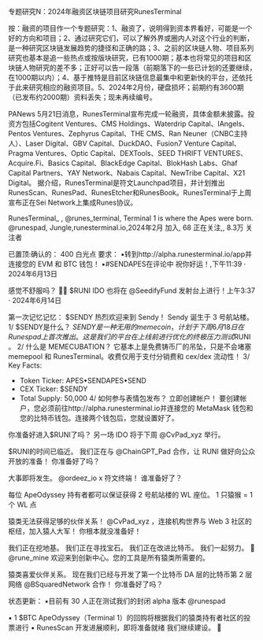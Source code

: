 专题研究N：2024年融资区块链项目研究RunesTerminal


按：融资的项目作一个专题研究：1、融资了，说明得到资本界看好，可能是一个好的方向和项目；2、通过研究它们，可以了解外界或圈内人对这个行业的判断，是一种研究区块链发展趋势的捷径和正确的路；3、之前的区块链人物、项目系列研究也基本是追一些热点或按版块研究，已有1000期；基本也将常见的项目和区块链人物研究的差不多；正好可以告一段落（前期落下的一些已计划的还要继续，在1000期以内）；4、基于推特是目前区块链信息最集中和更新快的平台，还依托于此来研究相应的融资项目。5、2024年2月份，硬盘损坏；前期约有3600期（已发布约2000期）资料丢失；现未再续编号。

PANews 5月21日消息，RunesTerminal宣布完成一轮融资，具体金额未披露。投资方包括Cogitent Ventures、CMS Holdings、Waterdrip Capital、IAngels、Pentos Ventures、Zephyrus Capital、THE CMS、Ran Neuner（CNBC主持人）、Laser Digital、GBV Capital、DuckDAO、Fusion7 Venture Capital、Pragma Ventures、Optic Capital、DEXTools、SEED THRIFT VENTURES、Acquire.Fi、Basics Capital、BlackEdge Capital、BlokHash Labs、Ghaf Capital Partners、YAY Network、Nabais Capital、NewTribe Capital、X21 Digital。
据介绍，RunesTerminal是符文Launchpad项目，并计划推出RunesScan、RunesPad、RunesEtcher和RunesBook。RunesTerminal于上周宣布正在Sei Network上集成Runes协议。

RunesTerminal_
,
@runes_terminal,
Terminal 1 is where the Apes were born. 
@runespad,
Jungle,runesterminal.io,2024年2月 加入,
68 正在关注,,
8.3万 关注者


已置顶:确认的：
400 白光点
要求：
▪️转到http://alpha.runesterminal.io/app并连接您的 EVM 和 BTC 钱包！
▪️#SENDAPES在评论中
祝你好运！,下午11:39 · 2024年6月13日

感觉不舒服吗？ 🌱🦍
$RUNI IDO 也将在
@SeedifyFund
发射台上进行！上午3:37 · 2024年6月14日

第一次记忆记忆：
$SENDY
热烈欢迎来到 Sendy！
Sendy 诞生于 3 号航站楼。
1/ $SENDY是什么？
$SENDY是一种无用的 memecoin，计划于下周 6 月 18 日在 Runespad 上首次推出。
这是我们的平台在上线前进行优化的终极压力测试$RUNI 。
2/ 什么是 MEMECUBATION？
它基本上是免费铸币厂的吊坠，只是不会堵塞 memepool 和 RunesTerminal。收费仅用于支付分销费和 cex/dex 流动性！
3/ Key Facts:
- Token Ticker: APES•SENDAPES•SEND
- CEX Ticker: $SENDY
- Total Supply: 50,000
4/ 如何参与表情包发布？
立即创建帐户！
要创建帐户，您必须前往http://alpha.runesterminal.io并连接您的 MetaMask 钱包和您的比特币钱包。连接两个钱包后，您就设置好了。

你准备好进入$RUNI了吗？
另一场 IDO 将于下周
@CvPad_xyz
举行。

$RUNI的时间已临近。
我们正在与
@ChainGPT_Pad
合作，让 RUNI 做好向公众开放的准备！
你准备好了吗？

大事即将发生。
@ordeez_io
 x 符文终端！
谁准备好了？

每位 ApeOdyssey 持有者都可以保证获得 2 号航站楼的 WL 座位。
1 只猿猴 = 1 个 WL 点

猿类无法获得足够的伙伴关系！
@CvPad_xyz
 ，连接机构世界与 Web 3 社区的枢纽，加入猿人大军！
你根本就没准备好！

我们正在挖地基。
我们正在寻找宝石。
我们正在改进比特币。
我们一起努力。 💎
@rune_mine
欢迎来到创新中心。您的工具是所有猿类所需要的。

猿类喜爱伙伴关系。
现在我们已经与开发了第一个比特币 DA 层的比特币第 2 层网络
@BSquaredNetwork
合作！
你准备好了吗？

状态更新：
▪️目前有 30 人正在测试我们的封闭 alpha 版本
@runespad

▪️ 1 $BTC ApeOdyssey（Terminal 1）的回购将根据我们的猿类持有者社区的投票进行
▪️ RunesScan 开发进展顺利，即将准备就绪
我们继续建设。 🔨



